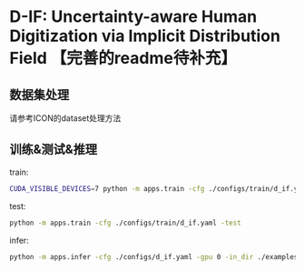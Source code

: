 # D-IF: Uncertainty-aware Human Digitization via Implicit Distribution Field 【完善的readme待补充】

## 数据集处理

请参考ICON的dataset处理方法

## 训练&测试&推理
train:
```bash
CUDA_VISIBLE_DEVICES=7 python -m apps.train -cfg ./configs/train/d_if.yaml
```
test:
```bash
python -m apps.train -cfg ./configs/train/d_if.yaml -test
```
infer:
```bash
python -m apps.infer -cfg ./configs/d_if.yaml -gpu 0 -in_dir ./examples -out_dir ./results -export_video -loop_smpl 100 -loop_cloth 200 -hps_type pixie
```
